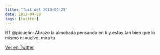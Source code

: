 ```yaml
---
title: "Tuit del 2013-04-29"
date: 2013-04-29
tags: [twitter]
---
```


RT @picuetin: Abrazo la almohada pensando en ti y estoy tan bien que lo mismo ni vuelvo, mira tu



[Ver en Twitter](https://twitter.com/i/web/status/328960920007086080)
